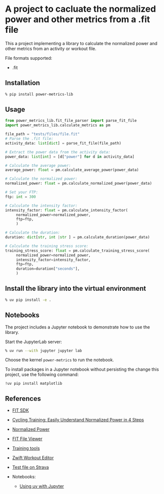 # A project to cacluate the normalized power and other metrics from a .fit file

This a project implementing a library to calculate the normalized power and other metrics from an activity or workout file.

File formats supported:

- .fit

## Installation

```zsh
% pip install power-metrics-lib
```

## Usage

```python
from power_metrics_lib.fit_file_parser import parse_fit_file
import power_metrics_lib.calculate_metrics as pm

file_path = "tests/files/file.fit"
# Parse the .fit file:
activity_data: list[dict] = parse_fit_file(file_path)

# Extract the power data from the activity data:
power_data: list[int] = [d["power"] for d in activity_data]

# Calculate the average power:
average_power: float = pm.calculate_average_power(power_data)

# Calculate the normalized power:
normalized_power: float = pm.calculate_normalized_power(power_data)

# Set your FTP:
ftp: int = 300

# Calculate the intensity factor:
intensity_factor: float = pm.calculate_intensity_factor(
     normalized_power=normalized_power,
     ftp=ftp,
     )

# Calculate the duration:
duration: dict[str, int |str ] = pm.calculate_duration(power_data)

# Calculate the training stress score:
training_stress_score: float = pm.calculate_training_stress_score(
     normalized_power=normalized_power,
     intensity_factor=intensity_factor,
     ftp=ftp,
     duration=duration["seconds"],
     )
```
## Install the library into the virtual environment

```zsh
% uv pip install -e .
```
## Notebooks

The project includes a Jupyter notebook to demonstrate how to use the library.

Start the JupyterLab server:

```zsh
% uv run --with jupyter jupyter lab
```

Choose the kernel `power-metrics` to run the notebook.

To install packages in a Jupyter notebook without persisting the change this project, use the following command:

```notebook
!uv pip install matplotlib
```

## References

- [FIT SDK](https://www.thisisant.com/resources/fit/)
- [Cycling Training: Easily Understand Normalized Power in 4 Steps](https://jaylocycling.com/easily-understand-cycling-normalized-power/)
- [Normalized Power](https://www.trainingpeaks.com/blog/normalized-power/)
- [FIT File Viewer](https://www.fitfileviewer.com/)
- [Training tools](https://www.mapmytracks.com/tools/tss-calculator)
- [Zwift Workout Editor](https://www.zwiftworkout.com/)
- [Test file on Strava](https://www.strava.com/activities/12868899187)

- Notebooks:
  - [Using uv with Jupyter](https://docs.astral.sh/uv/guides/integration/jupyter/)
